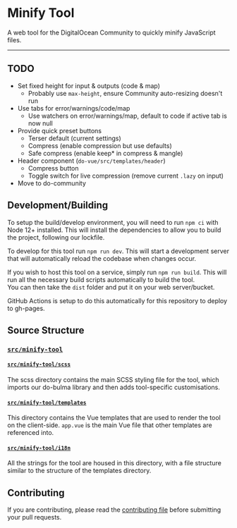 # Minify Tool

A web tool for the DigitalOcean Community to quickly minify JavaScript files.

---

## TODO

 - Set fixed height for input & outputs (code & map)
    - Probably use `max-height`, ensure Community auto-resizing doesn't run
 - Use tabs for error/warnings/code/map
    - Use watchers on error/warnings/map, default to code if active tab is now null
 - Provide quick preset buttons
    - Terser default (current settings)
    - Compress (enable compression but use defaults)
    - Safe compress (enable keep* in compress & mangle)
 - Header component (`do-vue/src/templates/header`)
    - Compress button
    - Toggle switch for live compression (remove current `.lazy` on input)
 - Move to do-community

## Development/Building

To setup the build/develop environment, you will need to run `npm ci` with Node 12+ installed. This
 will install the dependencies to allow you to build the project, following our lockfile.

To develop for this tool run `npm run dev`.
This will start a development server that will automatically reload the codebase when changes occur.

If you wish to host this tool on a service, simply run `npm run build`. This will run all the
 necessary build scripts automatically to build the tool.\
You can then take the `dist` folder and put it on your web server/bucket.

GitHub Actions is setup to do this automatically for this repository to deploy to gh-pages.

## Source Structure

### [`src/minify-tool`](src/minify-tool)

#### [`src/minify-tool/scss`](src/minify-tool/scss)

The scss directory contains the main SCSS styling file for the tool, which imports our do-bulma
 library and then adds tool-specific customisations.

#### [`src/minify-tool/templates`](src/minify-tool/templates)

This directory contains the Vue templates that are used to render the tool on the client-side.
`app.vue` is the main Vue file that other templates are referenced into.

#### [`src/minify-tool/i18n`](src/minify-tool/i18n)

All the strings for the tool are housed in this directory, with a file structure similar to the
 structure of the templates directory.

## Contributing

If you are contributing, please read the [contributing file](CONTRIBUTING.md) before submitting your pull requests.

